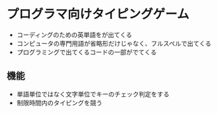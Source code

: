# プログラマ向けタイピングゲーム

- コーディングのための英単語をが出てくる
- コンピュータの専門用語が省略形だけじゃなく、フルスペルで出てくる
- プログラミングで出てくるコードの一部がでてくる

## 機能

- 単語単位ではなく文字単位でキーのチェック判定をする
- 制限時間内のタイピングを競う

